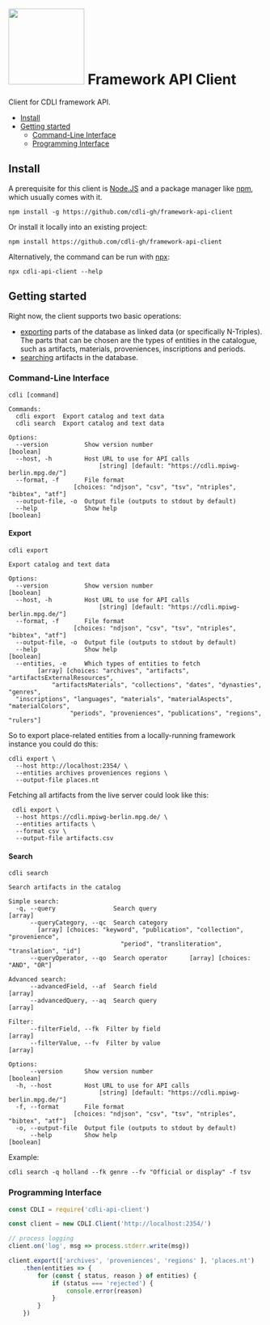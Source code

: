 # <img width="150" src="logo.png" /> Framework API Client

Client for CDLI framework API.

  - [Install](#install)
  - [Getting started](#getting-started)
    - [Command-Line Interface](#command-line-interface)
    - [Programming Interface](#programming-interface)

## Install

A prerequisite for this client is [Node.JS](https://nodejs.org/en/) and a package
manager like [npm](https://npmjs.com), which usually comes with it.

    npm install -g https://github.com/cdli-gh/framework-api-client

Or install it locally into an existing project:

    npm install https://github.com/cdli-gh/framework-api-client

Alternatively, the command can be run with [npx](https://www.npmjs.com/package/npx):

    npx cdli-api-client --help

## Getting started

Right now, the client supports two basic operations:

  - [exporting](#export) parts of the database as linked data (or specifically
    N-Triples). The parts that can be chosen are the types of entities in the
    catalogue, such as artifacts, materials, proveniences, inscriptions and periods.
  - [searching](#search) artifacts in the database.

### Command-Line Interface

    cdli [command]

    Commands:
      cdli export  Export catalog and text data
      cdli search  Export catalog and text data

    Options:
      --version          Show version number                               [boolean]
      --host, -h         Host URL to use for API calls
                             [string] [default: "https://cdli.mpiwg-berlin.mpg.de/"]
      --format, -f       File format
                      [choices: "ndjson", "csv", "tsv", "ntriples", "bibtex", "atf"]
      --output-file, -o  Output file (outputs to stdout by default)
      --help             Show help                                         [boolean]

#### Export

    cdli export

    Export catalog and text data

    Options:
      --version          Show version number                               [boolean]
      --host, -h         Host URL to use for API calls
                             [string] [default: "https://cdli.mpiwg-berlin.mpg.de/"]
      --format, -f       File format
                      [choices: "ndjson", "csv", "tsv", "ntriples", "bibtex", "atf"]
      --output-file, -o  Output file (outputs to stdout by default)
      --help             Show help                                         [boolean]
      --entities, -e     Which types of entities to fetch
            [array] [choices: "archives", "artifacts", "artifactsExternalResources",
                "artifactsMaterials", "collections", "dates", "dynasties", "genres",
      "inscriptions", "languages", "materials", "materialAspects", "materialColors",
                     "periods", "proveniences", "publications", "regions", "rulers"]

So to export place-related entities from a locally-running framework instance you
could do this:

    cdli export \
      --host http://localhost:2354/ \
      --entities archives proveniences regions \
      --output-file places.nt


Fetching all artifacts from the live server could look like this:

     cdli export \
      --host https://cdli.mpiwg-berlin.mpg.de/ \
      --entities artifacts \
      --format csv \
      --output-file artifacts.csv


#### Search

    cdli search

    Search artifacts in the catalog

    Simple search:
      -q, --query                Search query                                [array]
          --queryCategory, --qc  Search category
            [array] [choices: "keyword", "publication", "collection", "provenience",
                                   "period", "transliteration", "translation", "id"]
          --queryOperator, --qo  Search operator      [array] [choices: "AND", "OR"]

    Advanced search:
          --advancedField, --af  Search field                                [array]
          --advancedQuery, --aq  Search query                                [array]

    Filter:
          --filterField, --fk  Filter by field                               [array]
          --filterValue, --fv  Filter by value                               [array]

    Options:
          --version      Show version number                               [boolean]
      -h, --host         Host URL to use for API calls
                             [string] [default: "https://cdli.mpiwg-berlin.mpg.de/"]
      -f, --format       File format
                      [choices: "ndjson", "csv", "tsv", "ntriples", "bibtex", "atf"]
      -o, --output-file  Output file (outputs to stdout by default)
          --help         Show help                                         [boolean]

Example:

    cdli search -q holland --fk genre --fv "Official or display" -f tsv


### Programming Interface

```js
const CDLI = require('cdli-api-client')

const client = new CDLI.Client('http://localhost:2354/')

// process logging
client.on('log', msg => process.stderr.write(msg))

client.export(['archives', 'proveniences', 'regions' ], 'places.nt')
    .then(entities => {
        for (const { status, reason } of entities) {
            if (status === 'rejected') {
                console.error(reason)
            }
        }
    })
```
